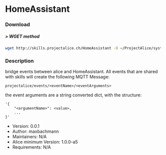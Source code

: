 # HomeAssistant

### Download

##### > WGET method
```bash
wget http://skills.projectalice.ch/HomeAssistant -O ~/ProjectAlice/system/skillInstallTickets/HomeAssistant.install
```

### Description
bridge events between alice and HomeAssistant.
All events that are shared with skills will create the following MQTT Message:
```
projectalice/events/<eventName>/<eventArguments>
```
the event arguments are a string converted dict, with the structure:
```
'{
	"<argumentName>": <value>,
	...
}'
```

- Version: 0.0.1
- Author: maxbachmann
- Maintainers: N/A
- Alice minimum Version: 1.0.0-a5
- Requirements: N/A

